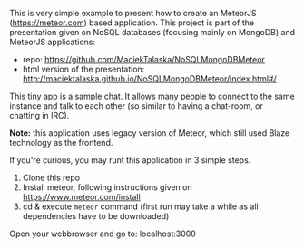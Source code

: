 This is very simple example to present how to create an MeteorJS (https://meteor.com) based application.
This project is part of the presentation given on NoSQL databases (focusing mainly on MongoDB) and MeteorJS applications: 
 - repo: https://github.com/MaciekTalaska/NoSQLMongoDBMeteor
 - html version of the presentation: http://maciektalaska.github.io/NoSQLMongoDBMeteor/index.html#/

This tiny app is a sample chat. It allows many people to connect to the same instance and talk to each other (so similar to having a chat-room, or chatting in IRC).

**Note:** this application uses legacy version of Meteor, which still used Blaze technology as the frontend. 

If you're curious, you may runt this application in 3 simple steps.

1. Clone this repo
2. Install meteor, following instructions given on https://www.meteor.com/install
3. cd <repo> & execute `meteor` command (first run may take a while as all dependencies have to be downloaded)

Open your webbrowser and go to: localhost:3000
